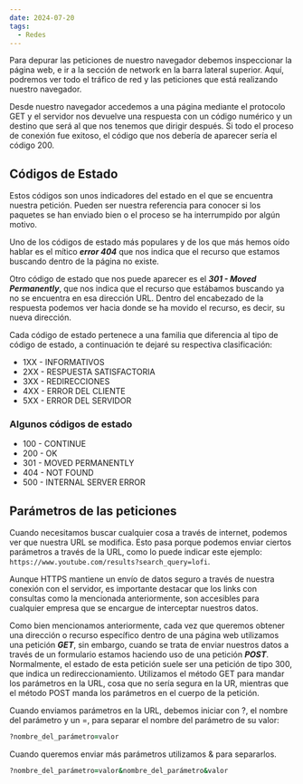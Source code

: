 ```yaml
---
date: 2024-07-20
tags:
  - Redes
---
```


Para depurar las peticiones de nuestro navegador debemos inspeccionar la página web, e ir a la sección de network en la barra lateral superior. Aquí, podremos ver todo el tráfico de red y las peticiones que está realizando nuestro navegador.

Desde nuestro navegador accedemos a una página mediante el protocolo GET y el servidor nos devuelve una respuesta con un código numérico y un destino que será al que nos tenemos que dirigir después. Si todo el proceso de conexión fue exitoso, el código que nos debería de aparecer sería el código 200.

## Códigos de Estado

Estos códigos son unos indicadores del estado en el que se encuentra nuestra petición. Pueden ser nuestra referencia para conocer si los paquetes se han enviado bien o el proceso se ha interrumpido por algún motivo.

Uno de los códigos de estado más populares y de los que más hemos oído hablar es el mítico ***error 404*** que nos indica que el recurso que estamos buscando dentro de la página no existe.

Otro código de estado que nos puede aparecer es el ***301 - Moved Permanently***, que nos indica que el recurso que estábamos buscando ya no se encuentra en esa dirección URL. Dentro del encabezado de la respuesta podemos ver hacia donde se ha movido el recurso, es decir, su nueva dirección.

Cada código de estado pertenece a una familia que diferencia al tipo de código de estado, a continuación te dejaré su respectiva clasificación:

- 1XX - INFORMATIVOS
- 2XX - RESPUESTA SATISFACTORIA
- 3XX - REDIRECCIONES
- 4XX - ERROR DEL CLIENTE
- 5XX - ERROR DEL SERVIDOR

### Algunos códigos de estado

- 100 - CONTINUE
- 200 - OK
- 301 - MOVED PERMANENTLY
- 404 - NOT FOUND
- 500 - INTERNAL SERVER ERROR

## Parámetros de las peticiones

Cuando necesitamos buscar cualquier cosa a través de internet, podemos ver que nuestra URL se modifica. Esto pasa porque podemos enviar ciertos parámetros a través de la URL, como lo puede indicar este ejemplo: `https://www.youtube.com/results?search_query=lofi`.

Aunque HTTPS mantiene un envío de datos seguro a través de nuestra conexión con el servidor, es importante destacar que los links con consultas como la mencionada anteriormente, son accesibles para cualquier empresa que se encargue de interceptar nuestros datos.

Como bien mencionamos anteriormente, cada vez que queremos obtener una dirección o recurso específico dentro de una página web utilizamos una petición ***GET***, sin embargo, cuando se trata de enviar nuestros datos a través de un formulario estamos haciendo uso de una petición ***POST***. Normalmente, el estado de esta petición suele ser una petición de tipo 300, que indica un redireccionamiento. Utilizamos el método GET para mandar los parámetros en la URL, cosa que no sería segura en la UR, mientras que el método POST manda los parámetros en el cuerpo de la petición.

Cuando enviamos parámetros en la URL, debemos iniciar con ?, el nombre del parámetro y un =, para separar el nombre del parámetro de su valor:

```ruby
?nombre_del_parámetro=valor
```

Cuando queremos enviar más parámetros utilizamos & para separarlos.

```ruby
?nombre_del_parámetro=valor&nombre_del_parámetro&valor
```